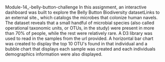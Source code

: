 Module-14_-belly-button-challenge
In this assignment, an interactive dashboard was built to explore the Belly Button Biodiversity datasetLinks to an external site., which catalogs the microbes that colonize human navels. The dataset reveals that a small handful of microbial species (also called operational taxonomic units, or OTUs, in the study) were present in more than 70% of people, while the rest were relatively rare. A D3 library was used to read in the samples from the url provided. A horizontal bar chart was created to display the top 10 OTU's found in that individual and a bubble chart that displays each sample was created and each individuals demographics information were also displayed.